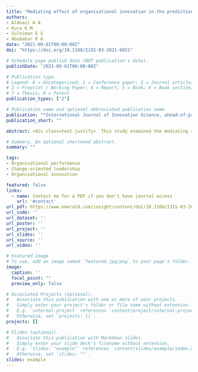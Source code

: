 ```yaml
---
title: "Mediating effect of organisational innovation in the prediction of change-oriented leadership on organisational performance"
authors:
- AlAnazi A A
- Kura K M
- Suleiman E S
- Abubakar R A
date: "2021-09-01T00:00:00Z"
doi: "https://doi.org/10.1108/IJIS-03-2021-0051"

# Schedule page publish date (NOT publication's date).
publishDate: "2021-09-01T00:00:00Z"

# Publication type.
# Legend: 0 = Uncategorized; 1 = Conference paper; 2 = Journal article;
# 3 = Preprint / Working Paper; 4 = Report; 5 = Book; 6 = Book section;
# 7 = Thesis; 8 = Patent
publication_types: ["2"]

# Publication name and optional abbreviated publication name.
publication: "*International Journal of Innovation Science, ahead-of-print*, 1–19"
publication_short: ""

abstract: <div class=text-justify>  This study examined the mediating role of organisational innovation in the relationship between change-oriented leadership and organizational performance. The resource-based view supported our research model. Given that the unit of analysis is an organisation. 219 principal officers, including Presidents Rectors, Vice Presidents/Vice-Rectors, Registrars. and Deans, were invited to complete the survey on behalf of their universities. Results of the partial least squares structural equation modelling confirmed the positive relationship between change-oriented leadership and university performance. The results provide evidence that organisational innovation directly facilitates university performance. As expected, the relationship between change-oriented leadership and university performance was found to be mediated by organisational innovation. Overall, this study successfully modelled organisational innovation as an underlying mechanism behind the change-oriented leadership university performance relationship, thereby by testing resource-based theory in Saudi Arabian context. From a practical perspective, results suggest that to improve their performance is imperative for executive leaders in Saudi universities to focus on several specific work design strategies, obtaining feedback about their change-oriented leadership style from followers. While there has been a considerable amount of research emphasising the importance of change-oriented leadership, there has been little research linking this fundamental aspect of leadership to organizational performance. Yet an understanding of the possible mechanisms behind this linkage has not received attention enhance. </div>

# Summary. An optional shortened abstract.
summary: ""

tags:
- Organisational performance
- Change-oriented leadership
- Organisational innovation

featured: false
links:
  - name: Contact me for a PDF if you don't have journal access
    url: '#contact'
url_pdf: https://www.emerald.com/insight/content/doi/10.1108/IJIS-03-2021-0051/full/html
url_code: ''
url_dataset: ''
url_poster: ''
url_project: ''
url_slides: ''
url_source: ''
url_video: ''

# Featured image
# To use, add an image named `featured.jpg/png` to your page's folder. 
image:
  caption: ''
  focal_point: ""
  preview_only: false

# Associated Projects (optional).
#   Associate this publication with one or more of your projects.
#   Simply enter your project's folder or file name without extension.
#   E.g. `internal-project` references `content/project/internal-project/index.md`.
#   Otherwise, set `projects: []`.
projects: []

# Slides (optional).
#   Associate this publication with Markdown slides.
#   Simply enter your slide deck's filename without extension.
#   E.g. `slides: "example"` references `content/slides/example/index.md`.
#   Otherwise, set `slides: ""`.
slides: example
---
```



